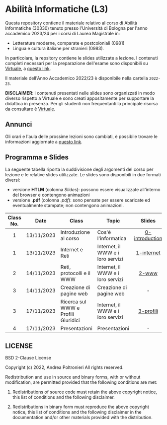 # Abilità Informatiche (L3)

Questa repository contiene il materiale relativo al corso di Abilità Informatiche (30330) tenuto presso l'Università di Bologna per l'anno accademico 2023/24 per i corsi di Laurea Magistrale in:

- Letterature moderne, comparate e postcoloniali (0981)
- Lingua e cultura italiane per stranieri (0983).

In particolare, la repsitory contiene le slides utilizzate a lezione. I contenuti completi necessari per la preparazione dell'esame sono disponibili su [Virtuale](https://virtuale.unibo.it), a [questo link](https://virtuale.unibo.it/course/view.php?id=38872).

Il materiale dell'Anno Accademico 2022/23 è disponibile nella cartella `2022-23`.

**DISCLAIMER**: i contenuti presentati nelle slides sono organizzati in modo diverso rispetto a Virtuale e sono creati appositamente per supportare la didattica in presenza. Per gli studenti non frequentanti la principale risorsa da consultare è [Virtuale](https://virtuale.unibo.it/course/view.php?id=38872).

## Annunci

Gli orari e l'aula delle prossime lezioni sono cambiati, è possibile trovare le informazioni aggiornate a [questo link](https://www.unibo.it/it/didattica/insegnamenti/insegnamento/2022/327509/orariolezioni).

## Programma e Slides

La seguente tabella riporta la suddivisione degli argomenti del corso per lezione e le relative slides utilizzate.
Le slides sono disponibili in due formati diversi:

- versione **HTLM** (colonna _Slides_): possono essere visualizzate all'interno del browser e contengono animazioni
- versione **.pdf** (colonna _.pdf_): sono pensate per essere scaricate ed eventualmente stampate; non contengono animazioni.

| **Class No.** |  **Date**  | **Class**                           | **Topic**                         |                                   **Slides**                                    |                    **.pdf**                    |
| :-----------: | :--------: | ----------------------------------- | --------------------------------- | :-----------------------------------------------------------------------------: | :--------------------------------------------: |
|       1       | 13/11/2023 | Introduzione al corso               | Cos'è l'informatica               | [0-introduction ](https://slides.com/andreapoltronieri/introduction/fullscreen) |  -  |
|       1       | 13/11/2023 | Internet e Reti                     | Internet, il WWW e i loro servizi |     [1-internet ](https://slides.com/andreapoltronieri/internet/fullscreen)     |      -      |
|       2       | 14/11/2023 | Reti, protocolli e il WWW           | Internet, il WWW e i loro servizi |          [2-www](https://slides.com/andreapoltronieri/www/fullscreen)           |           -           |
|       3       | 14/11/2023 | Creazione di pagine web             | Creazione di pagine web           |                                        -                                        |          -          |
|       3       | 17/11/2023 | Ricerca sul WWW e Profili Giuridici | Internet, il WWW e i loro servizi |            [3-profili](https://slides.com/andreapoltronieri/profili)            |       -       |
|       4       | 17/11/2023 | Presentazioni                       | Presentazioni                     |                                        -                                        | - |

## LICENSE

BSD 2-Clause License

Copyright (c) 2022, Andrea Poltronieri
All rights reserved.

Redistribution and use in source and binary forms, with or without
modification, are permitted provided that the following conditions are met:

1. Redistributions of source code must retain the above copyright notice, this
   list of conditions and the following disclaimer.

2. Redistributions in binary form must reproduce the above copyright notice,
   this list of conditions and the following disclaimer in the documentation
   and/or other materials provided with the distribution.

